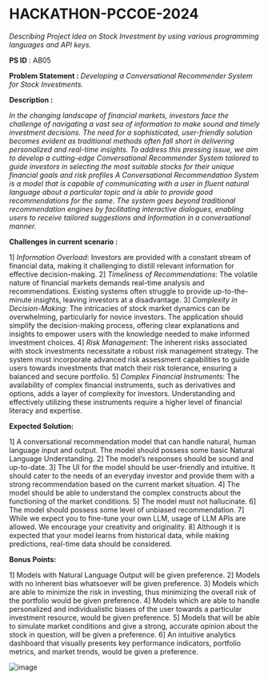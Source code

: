 # HACKATHON-PCCOE-2024
*Describing Project Idea on Stock Investment by using various programming languages and API keys.*

**PS ID** : AB05

**Problem Statement :**
*Developing a Conversational Recommender System for Stock Investments.*

**Description :**

*In the changing landscape of financial markets, investors face the challenge
of navigating a vast sea of information to make sound and timely
investment decisions. The need for a sophisticated, user-friendly solution
becomes evident as traditional methods often fall short in delivering
personalized and real-time insights. To address this pressing issue, we aim
to develop a cutting-edge Conversational Recommender System tailored to
guide investors in selecting the most suitable stocks for their unique
financial goals and risk profiles*
*A Conversational Recommendation System is a model that is capable of
communicating with a user in fluent natural language about a particular
topic and is able to provide good recommendations for the same. The
system goes beyond traditional recommendation engines by facilitating
interactive dialogues, enabling users to receive tailored suggestions and
information in a conversational manner.*

**Challenges in current scenario :**

1] *Information Overload*: Investors are provided with a constant stream of
financial data, making it challenging to distill relevant information for
effective decision-making.
2] *Timeliness of Recommendations*: The volatile nature of financial
markets demands real-time analysis and recommendations. Existing
systems often struggle to provide up-to-the-minute insights, leaving
investors at a disadvantage.
3] *Complexity in Decision-Making*: The intricacies of stock market
dynamics can be overwhelming, particularly for novice investors. The
application should simplify the decision-making process, offering clear
explanations and insights to empower users with the knowledge
needed to make informed investment choices.
4] *Risk Management*: The inherent risks associated with stock investments
necessitate a robust risk management strategy. The system must
incorporate advanced risk assessment capabilities to guide users
towards investments that match their risk tolerance, ensuring a
balanced and secure portfolio.
5] *Complex Financial Instruments*: The availability of complex financial
instruments, such as derivatives and options, adds a layer of complexity
for investors. Understanding and effectively utilizing these instruments
require a higher level of financial literacy and expertise.

**Expected Solution:**

1] A conversational recommendation model that can handle natural,
human language input and output. The model should possess some
basic Natural Language Understanding.
2] The model’s responses should be sound and up-to-date.
3] The UI for the model should be user-friendly and intuitive. It should
cater to the needs of an everyday investor and provide them with a
strong recommendation based on the current market situation.
4] The model should be able to understand the complex constructs about
the functioning of the market conditions.
5] The model must not hallucinate.
6] The model should possess some level of unbiased recommendation.
7] While we expect you to fine-tune your own LLM, usage of LLM APIs are
allowed. We encourage your creativity and originality.
8] Although it is expected that your model learns from historical data, while
making predictions, real-time data should be considered.


**Bonus Points:**

1] Models with Natural Language Output will be given preference.
2] Models with no inherent bias whatsoever will be given preference.
3] Models which are able to minimize the risk in investing, thus minimizing
the overall risk of the portfolio would be given preference.
4] Models which are able to handle personalized and individualistic biases
of the user towards a particular investment resource, would be given
preference.
5] Models that will be able to simulate market conditions and give a strong,
accurate opinion about the stock in question, will be given a preference.
6] An intuitive analytics dashboard that visually presents key performance
indicators, portfolio metrics, and market trends, would be given a
preference.


![image](https://github.com/ojasmaniyar5/HACKATHON-PCCOE/assets/150362990/3e88b4d1-9a9e-4fe7-8fa6-55f7165b1f36)
